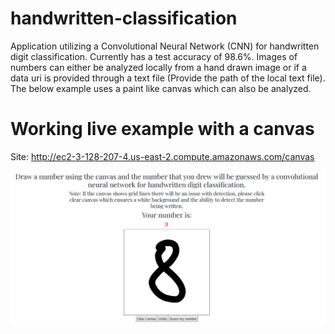 # handwritten-classification

Application utilizing a Convolutional Neural Network (CNN) for handwritten digit classification. Currently has a test accuracy of 98.6%.
Images of numbers can either be analyzed locally from a hand drawn image or if a data uri is provided through a text file (Provide the path of the local text file). The below example uses a paint like canvas which can also be analyzed.

# Working live example with a canvas
Site: http://ec2-3-128-207-4.us-east-2.compute.amazonaws.com/canvas

![Image of live-example](example-images/live-example.png)